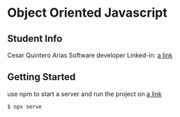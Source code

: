 # Object Oriented Javascript 

## Student Info

Cesar Quintero Arias
Software developer
Linked-in: [a link](https://www.linkedin.com/in/cequinteroar)


## Getting Started
use npm to start a server and run the project on [a link](http://localhost:5000/)
````
$ npx serve
````
